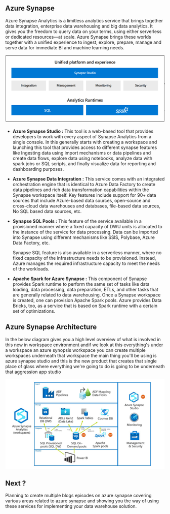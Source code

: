 
## Azure Synapse

Azure Synapse Analytics is a limitless analytics service that brings together data integration, enterprise data warehousing and big data analytics. It gives you the freedom to query data on your terms, using either serverless or dedicated resources—at scale. Azure Synapse brings these worlds together with a unified experience to ingest, explore, prepare, manage and serve data for immediate BI and machine learning needs.

![DW](https://github.com/gurditsingh/blog/blob/gh-pages/_screenshots/synapse-unified-platform.png?raw=true)

 - **Azure Synapse Studio :** This tool is a web-based tool that provides developers to work with every aspect of Synapse Analytics from a single console. In this generally starts with creating a workspace and launching this tool that provides access to different synapse features like Ingesting data using import mechanisms or data pipelines and create data flows, explore data using notebooks, analyze data with spark jobs or SQL scripts, and finally visualize data for reporting and dashboarding purposes.
 - **Azure Synapse Data Integration :** This service comes with an integrated orchestration engine that is identical to Azure Data Factory to create data pipelines and rich data transformation capabilities within the Synapse workspace itself. Key features include support for 90+ data sources that include Azure-based data sources, open-source and cross-cloud data warehouses and databases, file-based data sources, No SQL based data sources, etc.
 - **Synapse SQL Pools :** This feature of the service available in a provisioned manner where a fixed capacity of DWU units is allocated to the instance of the service for data processing. Data can be imported into Synapse using different mechanisms like SSIS, Polybase, Azure Data Factory, etc.

	Synapse SQL feature is also available in a serverless manner, where no fixed capacity of the infrastructure needs to be provisioned. Instead, Azure manages the required infrastructure capacity to meet the needs of the workloads.
- **Apache Spark for Azure Synapse :** This component of Synapse provides Spark runtime to perform the same set of tasks like data loading, data processing, data preparation, ETLs, and other tasks that are generally related to data warehousing. Once a Synapse workspace is created, one can provision Apache Spark pools. Azure provides Data Bricks, too, as a service that is based on Spark runtime with a certain set of optimizations.

## Azure Synapse Architecture

In the below diagram gives you a high level overview of what is involved in this new in workspace environment andif  we look at this everything's under a workspace an azure synopsis workspace you can create multiple workspaces underneath that workspace the main thing you'll be using is azure synapse studio and this is the new product that creates that single place of glass where everything we're going to do is going to be underneath that aggression app studio

![DW](https://github.com/gurditsingh/blog/blob/gh-pages/_screenshots/Azure-Synapse-Analytics.jpg?raw=true)





## Next ?

Planning to create multiple blogs episodes on azure synapse covering various areas related to azure synapse and showing you the way of using these services for implementing your data warehouse solution.
<!--stackedit_data:
eyJoaXN0b3J5IjpbMTU4MzU2MzkwNSwtNjE4MTQ3OTk2LC0xOT
IwMTQ4ODQ1LC01MTYzNjQ3ODIsMTg4OTgwNTE0MSwxNTM0OTc4
ODQyLDcxNTE2NDcwMywxNjY2OTYwOTE4LC0yMTAxMDU2NywtNz
ExNzA4MzYxLC0zOTY3MTcyODYsNjg1NTMwNzkxLDcxNTMwMjc1
MiwxODc0NzkxMzQyLC05ODQyMTMzMTcsMTYzMDMyODg1MywtMT
U5NTI5MTU2LC0xMjI2MjgwODg3LC0xNDY5NTEyMDA4LC0xNjk1
NTEwNjk1XX0=
-->